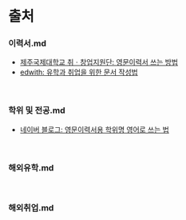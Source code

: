 # 출처
### 이력서.md
* [제주국제대학교 취ㆍ창업지원단: 영문이력서 쓰는 방법](http://www.jeju.ac.kr/job/reference/resume.htm?act=view&seq=4116)
* [edwith: 유학과 취업을 위한 문서 작성법](https://www.edwith.org/profile-new/joinLectures/22254)
<br>

### 학위 및 전공.md
* [네이버 블로그: 영문이력서용 학위명 영어로 쓰는 법](https://blog.naver.com/eoyoujin/220982663606)
<br>

### 해외유학.md
<br>

### 해외취업.md
